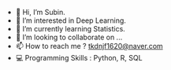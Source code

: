 - 👋 Hi, I’m Subin.
- 👀 I’m interested in Deep Learning.
- 🌱 I’m currently learning Statistics.
- 💞️ I’m looking to collaborate on ...
- 📫 How to reach me ? tkdnjf1620@naver.com
- :computer: Programming Skills : Python, R, SQL

<!---
AprilSue16/AprilSue16 is a ✨ special ✨ repository because its `README.md` (this file) appears on your GitHub profile.
You can click the Preview link to take a look at your changes.
--->
